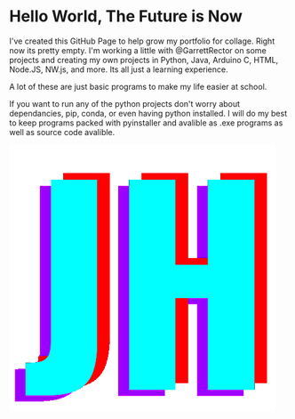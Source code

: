  # Hello World, The Future is Now

I've created this GitHub Page to help grow my portfolio for collage. Right now its pretty empty. I'm working a little with @GarrettRector on some projects and creating my own projects in Python, Java, Arduino C, HTML, Node.JS, NW.js, and more. Its all just a learning experience.

A lot of these are just basic programs to make my life easier at school.

If you want to run any of the python projects don't worry about dependancies, pip, conda, or even having python installed. I will do my best to keep programs packed with pyinstaller and avalible as .exe programs as well as source code avalible.

<p align="center">
  <img src="https://github.com/james-not-jim/james-not-jim/blob/main/image.png?raw=true" style="float:left">
</p>
